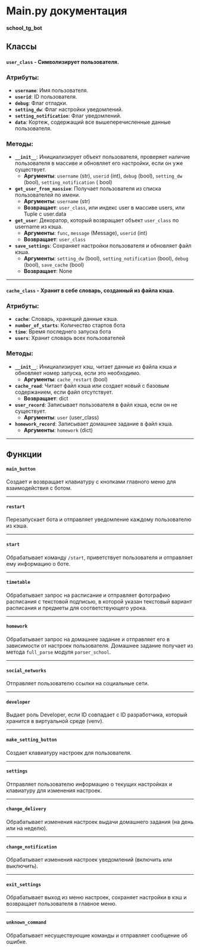 # Main.py документация

#### school_tg_bot

## Классы

#### `user_class` - Символизирует пользователя.

### Атрибуты:

- **`username`**: Имя пользователя.
- **`userid`**: ID пользователя.
- **`debug`**: Флаг отладки.
- **`setting_dw`**: Флаг настройки уведомлений.
- **`setting_notification`**: Флаг уведомлений.
- **`data`**: Кортеж, содержащий все вышеперечисленные данные пользователя.

### Методы:

- **`__init__`**: Инициализирует объект пользователя, проверяет наличие пользователя в массиве и обновляет его
  настройки, если он уже существует.
    - **Аргументы**: `username` (str), `userid` (int), `debug` (bool), `setting_dw` (bool), `setting_notification` (
      bool)
- **`get_user_from_massive`**: Получает пользователя из списка пользователей по имени.
    - **Аргументы**: `username` (str)
    - **Возвращает**: `user_class`, или индекс user в массиве users, или Tuple с user.data
- **`get_user`**: Декоратор, который возвращает объект `user_class` по username из кэша.
    - **Аргументы**: `func`, `message` (Message), `userid` (int)
    - **Возвращает**: `user_class`
- **`save_settings`**: Сохраняет настройки пользователя и обновляет файл кэша.
    - **Аргументы**: `setting_dw` (bool), `setting_notification` (bool), `debug` (bool), `save_cache` (bool)
    - **Возвращает**: None

---

#### `cache_class` - Хранит в себе словарь, созданный из файла кэша.

### Атрибуты:

- **`cache`**: Словарь, хранящий данные кэша.
- **`number_of_starts`**: Количество стартов бота
- **`time`**: Время последнего запуска бота
- **`users`**: Хранит словарь всех пользователей

### Методы:

- **`__init__`**: Инициализирует кэш, читает данные из файла кэша и обновляет номер запуска, если это необходимо.
    - **Аргументы**: `cache_restart` (bool)
- **`cache_read`**: Читает файл кэша или создает новый с базовым содержанием, если файл отсутствует.
    - **Возвращает**: dict
- **`user_record`**: Записывает пользователя в файл кэша, если он не существует.
    - **Аргументы**: `user` (user_class)
- **`homework_record`**: Записывает домашнее задание в файл кэша.
    - **Аргументы**: `homework` (dict)

---

## Функции

#### `main_button`

Создает и возвращает клавиатуру с кнопками главного меню для взаимодействия с ботом.

---

#### `restart`

Перезапускает бота и отправляет уведомление каждому пользователю из кэша.

---

#### `start`

Обрабатывает команду `/start`, приветствует пользователя и отправляет ему информацию о боте.

---

#### `timetable`

Обрабатывает запрос на расписание и отправляет фотографию расписания с текстовой подписью, в которой указан текстовый
вариант расписания и предметы для соответствующего урока.

---

#### `homework`

Обрабатывает запрос на домашнее задание и отправляет его в зависимости от настроек пользователя. Домашнее задание
получает из метода `full_parse` модуля `parser_school`.

---

#### `social_networks`

Отправляет пользователю ссылки на социальные сети.

---

#### `developer`

Выдает роль Developer, если ID совпадает с ID разработчика, который хранится в виртуальной среде (venv).

---

#### `make_setting_button`

Создает клавиатуру настроек для пользователя.

---

#### `settings`

Отправляет пользователю информацию о текущих настройках и клавиатуру для изменения настроек.

---

#### `change_delivery`

Обрабатывает изменения настроек выдачи домашнего задания (на день или на неделю).

---

#### `change_notification`

Обрабатывает изменения настроек уведомлений (включить или выключить).

---

#### `exit_settings`

Обрабатывает выход из меню настроек, сохраняет настройки в кэш и возвращает пользователя в главное меню.

---

#### `unknown_command`

Обрабатывает несуществующие команды и отправляет сообщение об ошибке.
